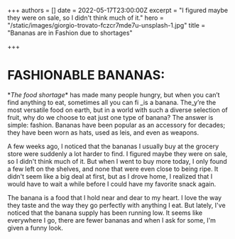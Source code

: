 +++
authors = []
date = 2022-05-17T23:00:00Z
excerpt = "I figured maybe they were on sale, so I didn't think much of it."
hero = "/static/images/giorgio-trovato-fczcr7mde7u-unsplash-1.jpg"
title = "Bananas are in Fashion due to shortages"

+++
# FASHIONABLE BANANAS:

\*_The food shortage_* has made many people hungry, but when you can’t find anything to eat, sometimes all you can fi _is a banana. The_y’re the most versatile food on earth, but in a world with such a diverse selection of fruit, why do we choose to eat just one type of banana? The answer is simple: fashion. Bananas have been popular as an accessory for decades; they have been worn as hats, used as leis, and even as weapons.

A few weeks ago, I noticed that the bananas I usually buy at the grocery store were suddenly a lot harder to find. I figured maybe they were on sale, so I didn't think much of it. But when I went to buy more today, I only found a few left on the shelves, and none that were even close to being ripe. It didn't seem like a big deal at first, but as I drove home, I realized that I would have to wait a while before I could have my favorite snack again.

The banana is a food that I hold near and dear to my heart. I love the way they taste and the way they go perfectly with anything I eat. But lately, I've noticed that the banana supply has been running low. It seems like everywhere I go, there are fewer bananas and when I ask for some, I'm given a funny look.